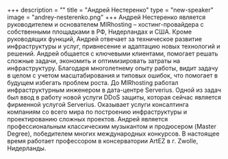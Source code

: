 +++
description = ""
title = "Андрей Нестеренко"
type = "new-speaker"
image = "andrey-nesterenko.png"
+++
Андрей Нестеренко является руководителем и основателем MIRhosting – хостинг-провайдера с собственными площадками в РФ, Нидерландах и США. Кроме руководящих функций, Андрей отвечает за техническое развитие инфраструктуры и услуг, привнесение и адаптацию новых технологий и решений.
Андрей общается с ключевыми клиентами, помогает решать сложные задачи, экономить и оптимизировать затраты на инфраструктуру. Благодаря многолетнему опыту работы, видит задачу в целом с учетом масштабирования и типовых ошибок, что помогает в будущем избегать проблем роста.
До MIRhosting работал инфраструктурным инженером в дата-центре Serverius. Одной из задач был ввод в работу новой услуги DDoS защиты, которая сейчас является фирменной услугой Serverius. Оказывает услуги консалтинга компаниям со всего мира по построению инфраструктуры и проектированию сложных проектов.
Андрей является профессиональным классическим музыкантом и продюсером (Master Degree), победителем многих международных конкурсов. В настоящее время работает профессором в консерватории ArtEZ в г. Zwolle, Нидерланды.